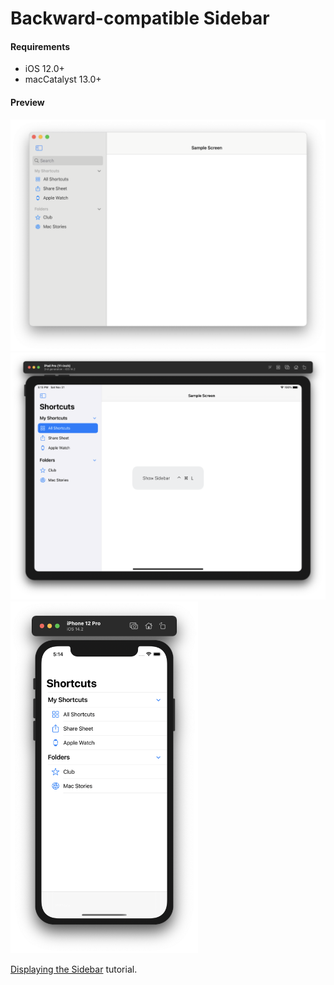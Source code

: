 # Backward-compatible Sidebar

#### Requirements

* iOS 12.0+
* macCatalyst 13.0+

#### Preview

<p float="left">
    <img src="https://github.com/dm-zharov/sidebar-ios/blob/main/macOS.png" width="600">
    <img src="https://github.com/dm-zharov/sidebar-ios/blob/main/iPadOS.png" width="600">
    <img src="https://github.com/dm-zharov/sidebar-ios/blob/main/iOS.png" width="300">
</p>

[Displaying the Sidebar](https://developer.apple.com/tutorials/mac-catalyst/displaying-the-sidebar) tutorial.
